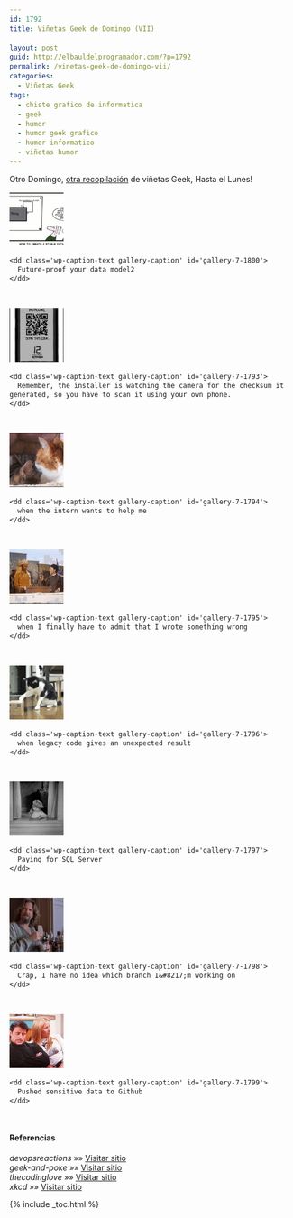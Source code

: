 ```yaml
---
id: 1792
title: Viñetas Geek de Domingo (VII)

layout: post
guid: http://elbauldelprogramador.com/?p=1792
permalink: /vinetas-geek-de-domingo-vii/
categories:
  - Viñetas Geek
tags:
  - chiste grafico de informatica
  - geek
  - humor
  - humor geek grafico
  - humor informatico
  - viñetas humor
---
```

Otro Domingo, [otra recopilación][1] de viñetas Geek, Hasta el Lunes!  
  
<!--more-->

  


<div id='gallery-7' class='gallery galleryid-1792 gallery-columns-1 gallery-size-thumbnail'>
  <dl class='gallery-item'>
    <dt class='gallery-icon landscape'>
      <a href='/images/2013/07/Future-proof-your-data-model2.png'><img width="96" height="96" src="/images/2013/07/Future-proof-your-data-model2-150x150.png" class="attachment-thumbnail" alt="Future-proof your data model2" aria-describedby="gallery-7-1800" /></a>
    </dt>
    
    <dd class='wp-caption-text gallery-caption' id='gallery-7-1800'>
      Future-proof your data model2
    </dd>
  </dl>
  
  <br style="clear: both" />
  
  <dl class='gallery-item'>
    <dt class='gallery-icon portrait'>
      <a href='/images/2013/07/QR-Code.png'><img width="96" height="96" src="/images/2013/07/QR-Code-150x150.png" class="attachment-thumbnail" alt="QR Code" aria-describedby="gallery-7-1793" /></a>
    </dt>
    
    <dd class='wp-caption-text gallery-caption' id='gallery-7-1793'>
      Remember, the installer is watching the camera for the checksum it generated, so you have to scan it using your own phone.
    </dd>
  </dl>
  
  <br style="clear: both" />
  
  <dl class='gallery-item'>
    <dt class='gallery-icon landscape'>
      <a href='/images/2013/07/when-the-intern-wants-to-help-me.gif'><img width="96" height="96" src="/images/2013/07/when-the-intern-wants-to-help-me-150x150.gif" class="attachment-thumbnail" alt="when the intern wants to help me" aria-describedby="gallery-7-1794" /></a>
    </dt>
    
    <dd class='wp-caption-text gallery-caption' id='gallery-7-1794'>
      when the intern wants to help me
    </dd>
  </dl>
  
  <br style="clear: both" />
  
  <dl class='gallery-item'>
    <dt class='gallery-icon landscape'>
      <a href='/images/2013/07/when-I-finally-have-to-admit-that-I-wrote-something-wrong.gif'><img width="96" height="96" src="/images/2013/07/when-I-finally-have-to-admit-that-I-wrote-something-wrong-150x150.gif" class="attachment-thumbnail" alt="when I finally have to admit that I wrote something wrong" aria-describedby="gallery-7-1795" /></a>
    </dt>
    
    <dd class='wp-caption-text gallery-caption' id='gallery-7-1795'>
      when I finally have to admit that I wrote something wrong
    </dd>
  </dl>
  
  <br style="clear: both" />
  
  <dl class='gallery-item'>
    <dt class='gallery-icon landscape'>
      <a href='/images/2013/07/when-legacy-code-gives-an-unexpected-result.gif'><img width="96" height="96" src="/images/2013/07/when-legacy-code-gives-an-unexpected-result-150x150.gif" class="attachment-thumbnail" alt="when legacy code gives an unexpected result" aria-describedby="gallery-7-1796" /></a>
    </dt>
    
    <dd class='wp-caption-text gallery-caption' id='gallery-7-1796'>
      when legacy code gives an unexpected result
    </dd>
  </dl>
  
  <br style="clear: both" />
  
  <dl class='gallery-item'>
    <dt class='gallery-icon landscape'>
      <a href='/images/2013/07/Paying-for-SQL-Server.gif'><img width="96" height="96" src="/images/2013/07/Paying-for-SQL-Server-150x150.gif" class="attachment-thumbnail" alt="Paying for SQL Server" aria-describedby="gallery-7-1797" /></a>
    </dt>
    
    <dd class='wp-caption-text gallery-caption' id='gallery-7-1797'>
      Paying for SQL Server
    </dd>
  </dl>
  
  <br style="clear: both" />
  
  <dl class='gallery-item'>
    <dt class='gallery-icon landscape'>
      <a href='/images/2013/07/Crap-I-have-no-idea-which-branch-Im-working-on.gif'><img width="96" height="96" src="/images/2013/07/Crap-I-have-no-idea-which-branch-Im-working-on-150x150.gif" class="attachment-thumbnail" alt="Crap, I have no idea which branch I&#039;m working on" aria-describedby="gallery-7-1798" /></a>
    </dt>
    
    <dd class='wp-caption-text gallery-caption' id='gallery-7-1798'>
      Crap, I have no idea which branch I&#8217;m working on
    </dd>
  </dl>
  
  <br style="clear: both" />
  
  <dl class='gallery-item'>
    <dt class='gallery-icon landscape'>
      <a href='/images/2013/07/Pushed-sensitive-data-to-Github.gif'><img width="96" height="96" src="/images/2013/07/Pushed-sensitive-data-to-Github-150x150.gif" class="attachment-thumbnail" alt="Pushed sensitive data to Github" aria-describedby="gallery-7-1799" /></a>
    </dt>
    
    <dd class='wp-caption-text gallery-caption' id='gallery-7-1799'>
      Pushed sensitive data to Github
    </dd>
  </dl>
  
  <br style="clear: both" />
</div>

#### Referencias

*devopsreactions* »» <a href="http://devopsreactions.tumblr.com/" target="_blank">Visitar sitio</a>  
*geek-and-poke* »» <a href="http://geek-and-poke.com/" target="_blank">Visitar sitio</a>  
*thecodinglove* »» <a href="http://thecodinglove.com" target="_blank">Visitar sitio</a>  
*xkcd* »» <a href="http://xkcd.com" target="_blank">Visitar sitio</a>



 [1]: http://elbauldelprogramador.com/category/offtopic/vinetas-geek/ "Viñetas Geek de Domingo"

{% include _toc.html %}
